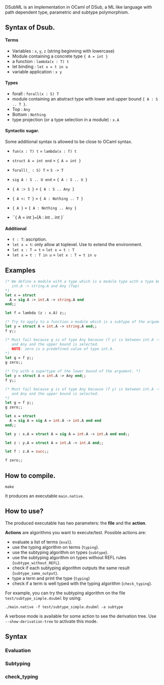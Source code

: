 DSubML is an implementation in OCaml of DSub, a ML like language with path dependent type, parametric and subtype polymorphism.

## Syntax of Dsub.

#### Terms

- Variables : `x`, `y`, `z` (string beginning with lowercase)
- Module containing a concrete type `{ A = int }`
- a function : `lambda(x : T) t`
- let binding : `let x = t in u`
- variable application : `x y`

#### Types

- forall : `forall(x : S) T`
- module containing an abstract type with lower and upper bound `{ A : S .. T }`.
- Top : `Any`
- Bottom : `Nothing`
- type projection (or a type selection in a module) : `x.A`

#### Syntactic sugar.

Some additional syntax is allowed to be close to OCaml syntax.

- `fun(x : T) t` = `lambda(x : T) t`
- `struct A = int end` = `{ A = int }`

- `forall(_ : S) T` = `S -> T`
- `sig A : S .. U end` = `{ A : S .. U }`
- `{ A :> S }` = `{ A : S .. Any }`
- `{ A <: T }` = `{ A : Nothing .. T }`
- `{ A }` = `{ A : Nothing .. Any }`
- ``{ A = int }` = `{A : int .. int }`

#### Additional

- `t : T`: ascription.
- `let x = t`: only allow at toplevel. Use to extend the environment.
- `let x : T = t` = `let x = t : T`
- `let x = t : T in u` = `let x : T = t in u`

## Examples

```OCaml
(* We define a module with a type which is a module type with a type between
   int.A -> string.A and Any (Top)
*)
let x = struct
  A = sig A :> int.A -> string.A end
end;;

let f = lambda (z : x.A) z;;

(* Try to apply to a function a module which is a subtype of the argument. *)
let y = struct A = int.A -> string.A end;;
f y;;

(* Must fail because g is of type Any because (f y) is between int.A -> string.A
   and Any and the upper bound is selected.
   NOTE: zero is a predefined value of type int.A.
*)
let g = f y;;
g zero;;

(* Try with a supertype of the lower bound of the argument. *)
let y = struct A = int.A -> Any end;;
f y;;

(* Must fail because g is of type Any because (f y) is between int.A -> Any
   and Any and the upper bound is selected.
*)
let g = f y;;
g zero;;

let x = struct
  A = sig A = sig A = int.A -> int.A end end
end;;

let y : x.A = struct A = sig A = int.A -> int.A end end;;

let z : y.A = struct A = int.A -> int.A end;;

let f : z.A = succ;;

f zero;;
```

## How to compile.
```
make
```

It produces an executable `main.native`.

## How to use?

The produced executable has two parameters: the **file** and the **action**.

**Actions** are algorithms you want to execute/test.
Possible actions are:
- evaluate a list of terms (`eval`).
- use the typing algorithm on terms (`typing`).
- use the subtyping algorithm on types (`subtype`).
- use the subtyping algorithm on types without REFL rules (`subtype_without_REFL`).
- check if each subtyping algorithm outputs the same result
  (`subtype_same_output`).
- type a term and print the type (`typing`)
- check if a term is well typed with the typing algorithm (`check_typing`).

For example, you can try the subtyping algorithm on the file `test/subtype_simple.dsubml` by using:
```
./main.native -f test/subtype_simple.dsubml -a subtype
```

A verbose mode is available for some action to see the derivation tree. Use `--show-derivation-tree` to activate this mode.

## Syntax

### Evaluation

### Subtyping

### check_typing
